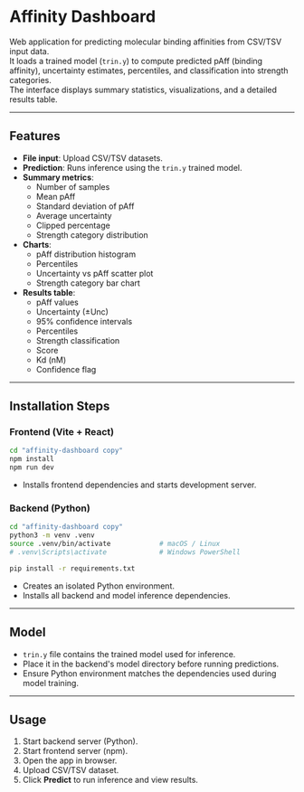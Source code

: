 # Affinity Dashboard

Web application for predicting molecular binding affinities from CSV/TSV input data.  
It loads a trained model (`trin.y`) to compute predicted pAff (binding affinity), uncertainty estimates, percentiles, and classification into strength categories.  
The interface displays summary statistics, visualizations, and a detailed results table.

---

## Features

- **File input**: Upload CSV/TSV datasets.
- **Prediction**: Runs inference using the `trin.y` trained model.
- **Summary metrics**:
  - Number of samples
  - Mean pAff
  - Standard deviation of pAff
  - Average uncertainty
  - Clipped percentage
  - Strength category distribution
- **Charts**:
  - pAff distribution histogram
  - Percentiles
  - Uncertainty vs pAff scatter plot
  - Strength category bar chart
- **Results table**:
  - pAff values
  - Uncertainty (±Unc)
  - 95% confidence intervals
  - Percentiles
  - Strength classification
  - Score
  - Kd (nM)
  - Confidence flag

---

## Installation Steps

### Frontend (Vite + React)

```bash
cd "affinity-dashboard copy"
npm install
npm run dev
```

- Installs frontend dependencies and starts development server.

### Backend (Python)

```bash
cd "affinity-dashboard copy"
python3 -m venv .venv
source .venv/bin/activate            # macOS / Linux
# .venv\Scripts\activate             # Windows PowerShell

pip install -r requirements.txt
```

- Creates an isolated Python environment.
- Installs all backend and model inference dependencies.

---

## Model

- `trin.y` file contains the trained model used for inference.
- Place it in the backend's model directory before running predictions.
- Ensure Python environment matches the dependencies used during model training.

---

## Usage

1. Start backend server (Python).
2. Start frontend server (npm).
3. Open the app in browser.
4. Upload CSV/TSV dataset.
5. Click **Predict** to run inference and view results.
